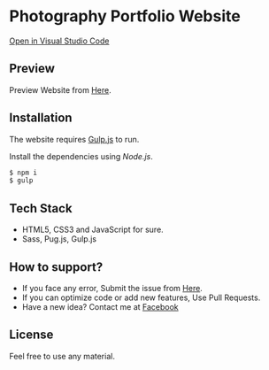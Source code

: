 # Photography Portfolio Website

[Open in Visual Studio Code](https://vscode.dev/github/kareem-m/solar-atom)

## Preview

Preview Website from [Here](https://kareem-m.github.io/solar-atom/).

## Installation

The website requires [Gulp.js](https://gulpjs.com/) to run.

Install the dependencies using *Node.js*.

```sh
$ npm i
$ gulp
```

## Tech Stack

- HTML5, CSS3 and JavaScript for sure.
- Sass, Pug.js, Gulp.js

## How to support?

- If you face any error, Submit the issue from [Here](https://github.com/kareem-m/solar-atom/issues).
- If you can optimize code or add new features, Use Pull Requests.
- Have a new idea? Contact me at [Facebook](https://www.facebook.com/kareem1911)

## License
Feel free to use any material.
